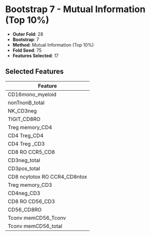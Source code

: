 # Bootstrap 7 - Mutual Information (Top 10%)

- **Outer Fold**: 28
- **Bootstrap**: 7
- **Method**: Mutual Information (Top 10%)
- **Fold Seed**: 75
- **Features Selected**: 17

## Selected Features

| Feature |
|---------|
| CD16mono_myeloid |
| nonTnonB_total |
| NK_CD3neg |
| TIGIT_CD8RO |
| Treg memory_CD4 |
| CD4 Treg_CD4 |
| CD4 Treg _CD3 |
| CD8 RO CCR5_CD8 |
| CD3neg_total |
| CD3pos_total |
| CD8 ncytotox RO CCR4_CD8ntox |
| Treg memory_CD3 |
| CD4neg_CD3 |
| CD8 RO CD56_CD3 |
| CD56_CD8RO |
| Tconv memCD56_Tconv |
| Tconv memCD56_total |
